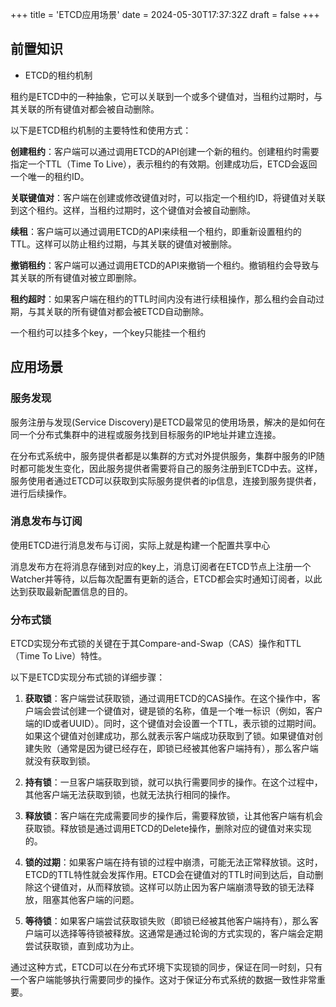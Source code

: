 +++
title = 'ETCD应用场景'
date = 2024-05-30T17:37:32Z
draft = false
+++

## 前置知识

* ETCD的租约机制
  
租约是ETCD中的一种抽象，它可以关联到一个或多个键值对，当租约过期时，与其关联的所有键值对都会被自动删除。

以下是ETCD租约机制的主要特性和使用方式：

**创建租约**：客户端可以通过调用ETCD的API创建一个新的租约。创建租约时需要指定一个TTL（Time To Live），表示租约的有效期。创建成功后，ETCD会返回一个唯一的租约ID。

**关联键值对**：客户端在创建或修改键值对时，可以指定一个租约ID，将键值对关联到这个租约。这样，当租约过期时，这个键值对会被自动删除。


**续租**：客户端可以通过调用ETCD的API来续租一个租约，即重新设置租约的TTL。这样可以防止租约过期，与其关联的键值对被删除。

**撤销租约**：客户端可以通过调用ETCD的API来撤销一个租约。撤销租约会导致与其关联的所有键值对被立即删除。

**租约超时**：如果客户端在租约的TTL时间内没有进行续租操作，那么租约会自动过期，与其关联的所有键值对都会被ETCD自动删除。

 一个租约可以挂多个key，一个key只能挂一个租约


## 应用场景 

### 服务发现

服务注册与发现(Service Discovery)是ETCD最常见的使用场景，解决的是如何在同一个分布式集群中的进程或服务找到目标服务的IP地址并建立连接。

在分布式系统中，服务提供者都是以集群的方式对外提供服务，集群中服务的IP随时都可能发生变化，因此服务提供者需要将自己的服务注册到ETCD中去。这样，服务使用者通过ETCD可以获取到实际服务提供者的ip信息，连接到服务提供者，进行后续操作。

### 消息发布与订阅

使用ETCD进行消息发布与订阅，实际上就是构建一个配置共享中心

消息发布方在将消息存储到对应的key上，消息订阅者在ETCD节点上注册一个Watcher并等待，以后每次配置有更新的适合，ETCD都会实时通知订阅者，以此达到获取最新配置信息的目的。


### 分布式锁

ETCD实现分布式锁的关键在于其Compare-and-Swap（CAS）操作和TTL（Time To Live）特性。

以下是ETCD实现分布式锁的详细步骤：

1. **获取锁**：客户端尝试获取锁，通过调用ETCD的CAS操作。在这个操作中，客户端会尝试创建一个键值对，键是锁的名称，值是一个唯一标识（例如，客户端的ID或者UUID）。同时，这个键值对会设置一个TTL，表示锁的过期时间。如果这个键值对创建成功，那么就表示客户端成功获取到了锁。如果键值对创建失败（通常是因为键已经存在，即锁已经被其他客户端持有），那么客户端就没有获取到锁。

2. **持有锁**：一旦客户端获取到锁，就可以执行需要同步的操作。在这个过程中，其他客户端无法获取到锁，也就无法执行相同的操作。

3. **释放锁**：客户端在完成需要同步的操作后，需要释放锁，让其他客户端有机会获取锁。释放锁是通过调用ETCD的Delete操作，删除对应的键值对来实现的。

4. **锁的过期**：如果客户端在持有锁的过程中崩溃，可能无法正常释放锁。这时，ETCD的TTL特性就会发挥作用。ETCD会在键值对的TTL时间到达后，自动删除这个键值对，从而释放锁。这样可以防止因为客户端崩溃导致的锁无法释放，阻塞其他客户端的问题。

5. **等待锁**：如果客户端尝试获取锁失败（即锁已经被其他客户端持有），那么客户端可以选择等待锁被释放。这通常是通过轮询的方式实现的，客户端会定期尝试获取锁，直到成功为止。

通过这种方式，ETCD可以在分布式环境下实现锁的同步，保证在同一时刻，只有一个客户端能够执行需要同步的操作。这对于保证分布式系统的数据一致性非常重要。






